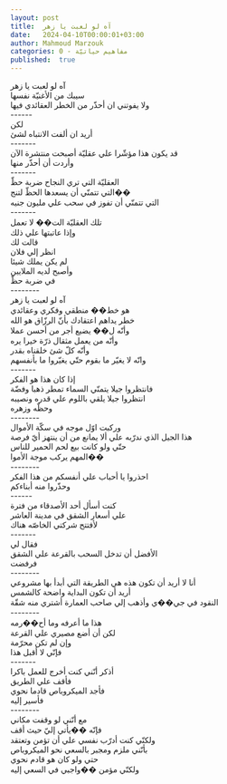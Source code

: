 ```yaml
---
layout: post
title:  آه لو لعبت يا زهر
date:   2024-04-10T00:00:01+03:00
author: Mahmoud Marzouk
categories: 0 - مفاهيم حياتيّة
published:  true
---
```

آه لو لعبت يا زهر\
سيبك من الأغنيّة نفسها\
ولا يفوتني ان أحذّر من الخطر العقائدي فيها\
\-\-\-\-\--\
لكن\
أريد ان ألفت الانتباه لشئ\
\-\-\-\-\-\--\
قد يكون هذا مؤشّرا علي عقليّة أصبحت منتشرة الآن\
وأردت أن أحذّر منها\
\-\-\-\-\-\--\
العقليّة التي تري النجاح ضربة حظّ\
التي تتمنّي أن يسعدها الحظّ لتنج��\
التي تتمنّي أن تفوز في سحب علي مليون جنيه\
\-\-\-\-\-\--\
تلك العقليّة الت�� لا تعمل\
وإذا عاتبتها علي ذلك\
قالت لك\
انظر إلي فلان\
لم يكن يملك شيئا\
وأصبح لديه الملايين\
في ضربة حظّ\
\-\-\-\-\-\-\--\
آه لو لعبت يا زهر\
هو خط�� منطقي وفكري وعقائدي\
خطر يداهم اعتقادك بأنّ الرزّاق هو الله\
وأنّه ل�� يضيع أجر من أحسن عملا\
وأنّه من يعمل مثقال ذرّة خيرا يره\
وأنّه كلّ شئ خلقناه بقدر\
وانّه لا يغيّر ما بقوم حتّي يغيّروا ما بأنفسهم\
\-\-\-\-\-\--\
إذا كان هذا هو الفكر\
فانتظروا جيلا يتمنّي السماء تمطر ذهبا وفضّة\
انتظروا جيلا يلقي باللوم علي قدره ونصيبه\
وحظّه وزهره\
\-\-\-\-\-\-\--\
وركبت اوّل موجه في سكّة الأموال\
هذا الجيل الذي ندرّبه علي ألا يمانع من أن ينتهز أيّ فرصة\
حتّي ولو كانت بيع لحم الحمير للناس\
المهم يركب موجة الأموا��\
\-\-\-\-\-\-\--\
احذروا يا أحباب علي أنفسكم من هذا الفكر\
وحذّروا منه أبناءكم\
\-\-\-\-\--\
كنت أسأل أحد الأصدقاء من فترة\
علي أسعار الشقق في مدينة العاشر\
لأفتتح شركتي الخاصّه هناك\
\-\-\-\-\-\--\
فقال لي\
الأفضل أن تدخل السحب بالقرعة علي الشقق\
فرفضت\
\-\-\-\-\-\-\--\
أنا لا أريد أن تكون هذه هي الطريقة التي أبدأ بها مشروعي\
أريد أن تكون البداية واضحة كالشمس\
النقود في جي��ي وأذهب إلي صاحب العمارة أشتري منه شقّة\
\-\-\-\-\-\-\--\
هذا ما أعرفه وما أح��رمه\
لكن أن أضع مصيري علي القرعة\
وإن لم تكن محرّمة\
فإنّي لا أقبل هذا\
\-\-\-\-\-\--\
أذكر أنّني كنت أخرج للعمل باكرا\
فأقف علي الطريق\
فأجد الميكروباص قادما نحوي\
فأسير إليه\
\-\-\-\-\-\-\--\
مع أنّني لو وقفت مكاني\
فإنّه ��يأتي إليّ حيث أقف\
ولكنّي كنت أدرّب نفسي علي أن تؤمن وتعتقد\
بأنّني ملزم ومجبر بالسعي نحو الميكروباص\
حتي ولو كان هو قادم نحوي\
ولكنّي مؤمن ��واجبي في السعي إليه
